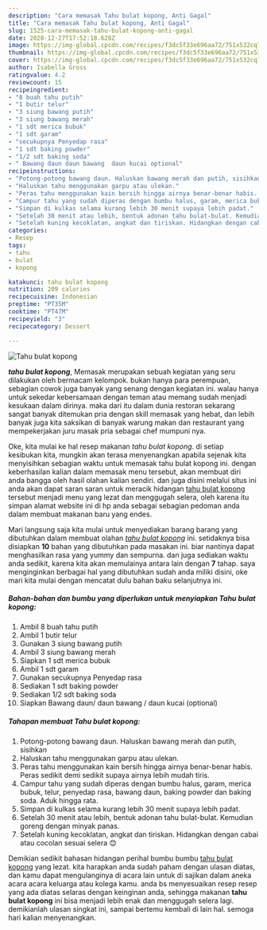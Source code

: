 ```yaml
---
description: "Cara memasak Tahu bulat kopong, Anti Gagal"
title: "Cara memasak Tahu bulat kopong, Anti Gagal"
slug: 1525-cara-memasak-tahu-bulat-kopong-anti-gagal
date: 2020-12-27T17:52:18.628Z
image: https://img-global.cpcdn.com/recipes/f3dc5f33e696aa72/751x532cq70/tahu-bulat-kopong-foto-resep-utama.jpg
thumbnail: https://img-global.cpcdn.com/recipes/f3dc5f33e696aa72/751x532cq70/tahu-bulat-kopong-foto-resep-utama.jpg
cover: https://img-global.cpcdn.com/recipes/f3dc5f33e696aa72/751x532cq70/tahu-bulat-kopong-foto-resep-utama.jpg
author: Isabella Gross
ratingvalue: 4.2
reviewcount: 15
recipeingredient:
- "8 buah tahu putih"
- "1 butir telur"
- "3 siung bawang putih"
- "3 siung bawang merah"
- "1 sdt merica bubuk"
- "1 sdt garam"
- "secukupnya Penyedap rasa"
- "1 sdt baking powder"
- "1/2 sdt baking soda"
- " Bawang daun daun bawang  daun kucai optional"
recipeinstructions:
- "Potong-potong bawang daun. Haluskan bawang merah dan putih, sisihkan"
- "Haluskan tahu menggunakan garpu atau ulekan."
- "Peras tahu menggunakan kain bersih hingga airnya benar-benar habis. Peras sedikit demi sedikit supaya airnya lebih mudah tiris."
- "Campur tahu yang sudah diperas dengan bumbu halus, garam, merica bubuk, telur, penyedap rasa, bawang daun, baking powder dan baking soda. Aduk hingga rata."
- "Simpan di kulkas selama kurang lebih 30 menit supaya lebih padat."
- "Setelah 30 menit atau lebih, bentuk adonan tahu bulat-bulat. Kemudian goreng dengan minyak panas."
- "Setelah kuning kecoklatan, angkat dan tiriskan. Hidangkan dengan cabai atau cocolan sesuai selera 😊"
categories:
- Resep
tags:
- tahu
- bulat
- kopong

katakunci: tahu bulat kopong 
nutrition: 209 calories
recipecuisine: Indonesian
preptime: "PT35M"
cooktime: "PT47M"
recipeyield: "3"
recipecategory: Dessert

---
```



![Tahu bulat kopong](https://img-global.cpcdn.com/recipes/f3dc5f33e696aa72/751x532cq70/tahu-bulat-kopong-foto-resep-utama.jpg)

<b><i>tahu bulat kopong</i></b>, Memasak merupakan sebuah kegiatan yang seru dilakukan oleh bermacam kelompok. bukan hanya para perempuan, sebagian cowok juga banyak yang senang dengan kegiatan ini. walau hanya untuk sekedar kebersamaan dengan teman atau memang sudah menjadi kesukaan dalam dirinya. maka dari itu dalam dunia restoran sekarang sangat banyak ditemukan pria dengan skill memasak yang hebat, dan lebih banyak juga kita saksikan di banyak warung makan dan restaurant yang mempekerjakan juru masak pria sebagai chef mumpuni nya.

Oke, kita mulai ke hal resep makanan <i>tahu bulat kopong</i>. di setiap kesibukan kita, mungkin akan terasa menyenangkan apabila sejenak kita menyisihkan sebagian waktu untuk memasak tahu bulat kopong ini. dengan keberhasilan kalian dalam memasak menu tersebut, akan membuat diri anda bangga oleh hasil olahan kalian sendiri. dan juga disini melalui situs ini anda akan dapat saran saran untuk meracik hidangan <u>tahu bulat kopong</u> tersebut menjadi menu yang lezat dan menggugah selera, oleh karena itu simpan alamat website ini di hp anda sebagai sebagian pedoman anda dalam membuat makanan baru yang endes.




Mari langsung saja kita mulai untuk menyediakan barang barang yang dibutuhkan dalam membuat olahan <u><i>tahu bulat kopong</i></u> ini. setidaknya bisa disiapkan <b>10</b> bahan yang dibutuhkan pada masakan ini. biar nantinya dapat menghasilkan rasa yang yummy dan sempurna. dan juga sediakan waktu anda sedikit, karena kita akan memulainya antara lain dengan <b>7</b> tahap. saya menginginkan berbagai hal yang dibutuhkan sudah anda miliki disini, oke mari kita mulai dengan mencatat dulu bahan baku selanjutnya ini.

<!--inarticleads1-->

##### Bahan-bahan dan bumbu yang diperlukan untuk menyiapkan Tahu bulat kopong:

1. Ambil 8 buah tahu putih
1. Ambil 1 butir telur
1. Gunakan 3 siung bawang putih
1. Ambil 3 siung bawang merah
1. Siapkan 1 sdt merica bubuk
1. Ambil 1 sdt garam
1. Gunakan secukupnya Penyedap rasa
1. Sediakan 1 sdt baking powder
1. Sediakan 1/2 sdt baking soda
1. Siapkan  Bawang daun/ daun bawang / daun kucai (optional)




<!--inarticleads2-->

##### Tahapan membuat Tahu bulat kopong:

1. Potong-potong bawang daun. Haluskan bawang merah dan putih, sisihkan
1. Haluskan tahu menggunakan garpu atau ulekan.
1. Peras tahu menggunakan kain bersih hingga airnya benar-benar habis. Peras sedikit demi sedikit supaya airnya lebih mudah tiris.
1. Campur tahu yang sudah diperas dengan bumbu halus, garam, merica bubuk, telur, penyedap rasa, bawang daun, baking powder dan baking soda. Aduk hingga rata.
1. Simpan di kulkas selama kurang lebih 30 menit supaya lebih padat.
1. Setelah 30 menit atau lebih, bentuk adonan tahu bulat-bulat. Kemudian goreng dengan minyak panas.
1. Setelah kuning kecoklatan, angkat dan tiriskan. Hidangkan dengan cabai atau cocolan sesuai selera 😊




Demikian sedikit bahasan hidangan perihal bumbu bumbu <u>tahu bulat kopong</u> yang lezat. kita harapkan anda sudah paham dengan ulasan diatas, dan kamu dapat mengulanginya di acara lain untuk di sajikan dalam aneka acara acara keluarga atau kolega kamu. anda bs menyesuaikan resep resep yang ada diatas selaras dengan keinginan anda, sehingga makanan <b>tahu bulat kopong</b> ini bisa menjadi lebih enak dan menggugah selera lagi. demikianlah ulasan singkat ini, sampai bertemu kembali di lain hal. semoga hari kalian menyenangkan.
